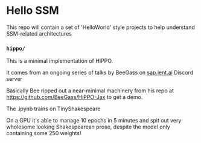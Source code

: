 # Hello SSM

This repo will contain a set of 'HelloWorld' style projects to help understand SSM-related architectures

### `hippo/`

This is a minimal implementation of HIPPO.

It comes from an ongoing series of talks by BeeGass on [sap.ient.ai](http://sap.ient.ai/) Discord server

Basically Bee ripped out a near-minimal machinery from his repo at https://github.com/BeeGass/HiPPO-Jax to get a demo.

The .ipynb trains on TinyShakespeare

On a GPU it's able to manage 10 epochs in 5 minutes and spit out very wholesome looking Shakespearean prose, despite the model only containing some 250 weights!
